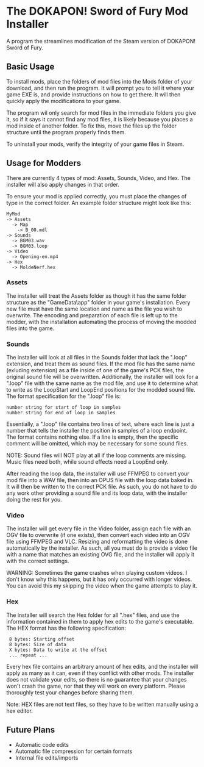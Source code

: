# The DOKAPON! Sword of Fury Mod Installer
A program the streamlines modification of the Steam version of DOKAPON! Sword of Fury. 

## Basic Usage
To install mods, place the folders of mod files into the Mods folder of your download, and then run the program. It will prompt you to tell it where your game EXE is, and provide instructions on how to get there. It will then quickly apply the modifications to your game.

The program wil only search for mod files in the immediate folders you give it, so if it says it cannot find any mod files, it is likely because you places a mod inside of another folder. To fix this, move the files up the folder structure until the program properly finds them.

To uninstall your mods, verify the integrity of your game files in Steam.

## Usage for Modders
There are currently 4 types of mod: Assets, Sounds, Video, and Hex. The installer will also apply changes in that order.

To ensure your mod is applied correctly, you must place the changes of type in the correct folder. An example folder structure might look like this:
```
MyMod
-> Assets
  -> Map
    -> B_00.mdl
-> Sounds
  -> BGM03.wav
  -> BGM03.loop
-> Video
  -> Opening-en.mp4
-> Hex
  -> MoldeNerf.hex
```
### Assets
The installer will treat the Assets folder as though it has the same folder structure as the "GameData\\app" folder in your game's installation. Every new file must have the same location and name as the file you wish to overwrite. The encoding and preparation of each file is left up to the modder, with the installation automating the process of moving the modded files into the game.

### Sounds
The installer will look at all files in the Sounds folder that lack the ".loop" extension, and treat them as sound files. If the mod file has the same name (exluding extension) as a file inside of one of the game's PCK files, the original sound file will be overwritten. Additionally, the installer will look for a ".loop" file with the same name as the mod file, and use it to determine what to write as the LoopStart and LoopEnd positions for the modded sound file. The format specification for the ".loop" file is:
```
number string for start of loop in samples
number string for end of loop in samples
```
Essentially, a ".loop" file contains two lines of text, where each line is just a number that tells the installer the position in samples of a loop endpoint. The format contains nothing else. If a line is empty, then the specific comment will be omitted, which may be necessary for some sound files.

NOTE: Sound files will NOT play at all if the loop comments are missing. Music files need both, while sound effects need a LoopEnd only.

After reading the loop data, the installer will use FFMPEG to convert your mod file into a WAV file, then into an OPUS file with the loop data baked in. It will then be written to the correct PCK file. As such, you do not have to do any work other providing a sound file and its loop data, with the installer doing the rest for you.

### Video
The installer will get every file in the Video folder, assign each file with an OGV file to overwrite (if one exists), then convert each video into an OGV file using FFMPEG and VLC. Resizing and reformatting the video is done automatically by the installer. As such, all you must do is provide a video file with a name that matches an existing OVG file, and the installer will apply it with the correct settings.

WARNING: Sometimes the game crashes when playing custom videos. I don't know why this happens, but it has only occurred with longer videos. You can avoid this my skipping the video when the game attempts to play it.

### Hex
The installer will search the Hex folder for all ".hex" files, and use the information contained in them to apply hex edits to the game's executable. The HEX format has the following specification:
```
 8 bytes: Starting offset
 8 bytes: Size of data
 X bytes: Data to write at the offset
 ... repeat ...
```
Every hex file contains an arbitrary amount of hex edits, and the installer will apply as many as it can, even if they conflict with other mods. The installer does not validate your edits, so there is no guarantee that your changes won't crash the game, nor that they will work on every platform. Please thoroughly test your changes before sharing them.

Note: HEX files are not text files, so they have to be written manually using a hex editor.

## Future Plans
- Automatic code edits
- Automatic file compression for certain formats
- Internal file edits/imports
